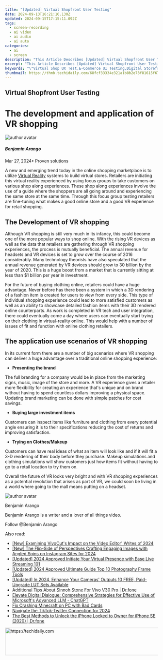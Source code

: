 ```yaml
---
title: "[Updated] Virtual Shopfront User Testing"
date: 2024-09-13T16:21:16.130Z
updated: 2024-09-15T17:15:11.092Z
tags: 
  - screen-recording
  - ai video
  - ai audio
  - ai auto
categories: 
  - ai
  - screen
description: "This Article Describes [Updated] Virtual Shopfront User Testing"
excerpt: "This Article Describes [Updated] Virtual Shopfront User Testing"
keywords: "\"Virtual Shop UX Test,E-Commerce UI Testing,Digital Storefront Trial,Online Shopping Interface Assessment,Shopfront Experience Validation,Virtual Marketplace Examination,User Interface eCommerce Check\""
thumbnail: https://thmb.techidaily.com/68fcf33334e321a1b8b2e73f81615f671f7efb0fc239157d241009df908a14c3.jpg
---
```


## Virtual Shopfront User Testing

# The development and application of VR shopping

![author avatar](https://images.wondershare.com/filmora/article-images/benjamin-arango-author.jpg)

##### Benjamin Arango

 Mar 27, 2024• Proven solutions

 A new and emerging trend today in the online shopping marketplace is to utilize [Virtual Reality](https://tools.techidaily.com/wondershare/filmora/download/) systems to build virtual stores. Retailers are initiating this virtual reality experienced by using focus groups to take customers on various shop along experiences. These shop along experiences involve the use of a guide where the shoppers are all going around and experiencing the same store at the same time. Through this focus group testing retailers are fine-tuning what makes a good online store and a good VR experience for retail shopping.

## The Development of VR shopping

 Although VR shopping is still very much in its infancy, this could become one of the more popular ways to shop online. With the rising VR devices as well as the data that retailers are gathering through VR shopping experiences, the process is mutually beneficial. The annual revenue for headsets and VR devices is set to grow over the course of 2016 considerably. Many technology theorists have also speculated that the annual revenue generated by VR devices should grow to 30 billion by the year of 2020\. This is a huge boost from a market that is currently sitting at less than $1 billion per year in investment.

 For the future of buying clothing online, retailers could have a huge advantage. Never before has there been a system in which a 3D rendering of a fashion item is created for users to view from every side. This type of individual shopping experience could lead to more satisfied customers as well as an ability to showcase detailed fashion items with their 3D rendered online counterparts. As work is completed in VR tech and user integration, there could eventually come a day where users can eventually start trying on their clothing in virtual-reality online. This would help with a number of issues of fit and function with online clothing retailers.

## The application use scenarios of VR shopping

 In its current form there are a number of big scenarios where VR shopping can deliver a huge advantage over a traditional online shopping experience:

* **Presenting the brand**

 The full branding for a company would be in place from the marketing signs, music, image of the store and more. A VR experience gives a retailer more flexibility for creating an experience that's unique and on brand without having to spend countless dollars improving a physical space. Updating brand marketing can be done with simple patches for cost savings.

* **Buying large investment items**

 Customers can inspect items like furniture and clothing from every potential angle ensuring it is to their specifications reducing the cost of returns and improving satisfaction.

* **Trying on Clothes/Makeup**

 Customers can have real ideas of what an item will look like and if it will fit a 3-D rendering of their body before they purchase. Makeup simulations and clothing simulations will show customers just how items fit without having to go to a retail location to try them on.

 Overall the future of VR looks very bright and with VR shopping experiences as a potential revolution that arises as part of VR, we could soon be living in a world where going to the mall means putting on a headset.

![author avatar](https://images.wondershare.com/filmora/article-images/benjamin-arango-author.jpg)

Benjamin Arango

Benjamin Arango is a writer and a lover of all things video.

Follow @Benjamin Arango


<ins class="adsbygoogle"
     style="display:block"
     data-ad-format="autorelaxed"
     data-ad-client="ca-pub-7571918770474297"
     data-ad-slot="1223367746"></ins>



<ins class="adsbygoogle"
     style="display:block"
     data-ad-client="ca-pub-7571918770474297"
     data-ad-slot="8358498916"
     data-ad-format="auto"
     data-full-width-responsive="true"></ins>


<span class="atpl-alsoreadstyle">Also read:</span>
<div><ul>
<li><a href="https://some-knowledge.techidaily.com/new-examining-vivocuts-impact-on-the-video-editor-writes-of-2024/"><u>[New] Examining VivoCut's Impact on the Video Editor' Writes of 2024</u></a></li>
<li><a href="https://instagram-clips.techidaily.com/new-the-flip-side-of-perspectives-crafting-engaging-images-with-angled-spins-on-instagram-sites-for-2024/"><u>[New] The Flip-Side of Perspectives Crafting Engaging Images with Angled Spins on Instagram Sites for 2024</u></a></li>
<li><a href="https://fox-blue.techidaily.com/updated-2024-approved-initiate-your-virtual-presence-with-ease-live-streaming-101/"><u>[Updated] 2024 Approved Initiate Your Virtual Presence with Ease Live Streaming 101</u></a></li>
<li><a href="https://fox-blue.techidaily.com/updated-2024-approved-ultimate-guide-top-10-photography-frame-tools/"><u>[Updated] 2024 Approved Ultimate Guide Top 10 Photography Frame Tools</u></a></li>
<li><a href="https://fox-blue.techidaily.com/updated-in-2024-enhance-your-cameras-outputs-10-free-paid-upgrade-lut-sets-available/"><u>[Updated] In 2024, Enhance Your Cameras' Outputs 10 FREE, Paid-Upgrade LUT Sets Available</u></a></li>
<li><a href="https://change-location.techidaily.com/additional-tips-about-sinnoh-stone-for-vivo-v30-pro-drfone-by-drfone-virtual-android/"><u>Additional Tips About Sinnoh Stone For Vivo V30 Pro | Dr.fone</u></a></li>
<li><a href="https://tech-haven.techidaily.com/elevate-digital-dialogue-comprehensive-strategies-for-effective-use-of-microsofts-advanced-llm-chatgpt/"><u>Elevate Digital Dialogue: Comprehensive Strategies for Effective Use of Microsoft's Advanced LLM - ChatGPT</u></a></li>
<li><a href="https://graphic-issues.techidaily.com/fix-crashing-minecraft-on-pc-with-bad-cards/"><u>Fix Crashing Minecraft on PC with Bad Cards</u></a></li>
<li><a href="https://twitter-videos.techidaily.com/navigate-the-tiktok-twitter-connection-for-2024/"><u>Navigate the TikTok-Twitter Connection for 2024</u></a></li>
<li><a href="https://iphone-unlock.techidaily.com/the-best-methods-to-unlock-the-iphone-locked-to-owner-for-iphone-se-2020-drfone-by-drfone-ios/"><u>The Best Methods to Unlock the iPhone Locked to Owner for iPhone SE (2020) | Dr.fone</u></a></li>
</ul></div>

<!-- affiliate ads begin -->
<a href="https://25home.pxf.io/c/5597632/2123481/16836" target="_top" id="2123481">
  <img src="//a.impactradius-go.com/display-ad/16836-2123481" border="0" alt="https://techidaily.com" width="720" height="90"/>
</a>
<img height="0" width="0" src="https://25home.pxf.io/i/5597632/2123481/16836" style="position:absolute;visibility:hidden;" border="0" />
<!-- affiliate ads end -->

